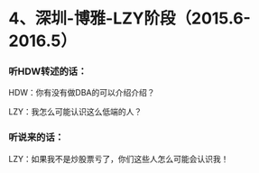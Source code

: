 # 4、深圳-博雅-LZY阶段（2015.6-2016.5）

### 听HDW转述的话：

HDW：你有没有做DBA的可以介绍介绍？

LZY：我怎么可能认识这么低端的人？

### 听说来的话：

LZY：如果我不是炒股票亏了，你们这些人怎么可能会认识我！

